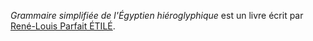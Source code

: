 <!-- TITLE: Grammaire simplifiée de l'Égyptien hiéroglyphique -->
<!-- SUBTITLE: Présentation du livre « Grammaire simplifiée de l'Égyptien hiéroglyphique » -->

*Grammaire simplifiée de l'Égyptien hiéroglyphique* est un livre écrit par [René-Louis Parfait ÉTILÉ](/personnalite/a-classer/rene-louis-parfait-etile).